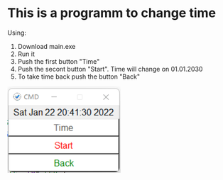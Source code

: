 # This is a programm to change time
Using:
1. Download main.exe
2. Run it
3. Push the first button "Time"
4. Push the secont button "Start". Time will change  on 01.01.2030
5. To take time back push the button "Back"

![GitHub Logo](https://github.com/OlegUhakov/cmd_time/blob/main/CMD.png)

